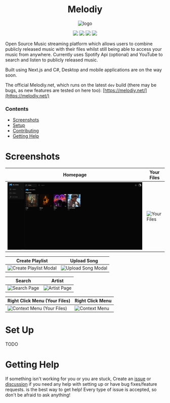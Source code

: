 <h1 align="center">Melodiy</h1>
<p align="center"><img src="./screenshots/logo.png" alt="logo" width="250" /></p>

<p align="center">
  <a href="https://github.com/DNYLA/Melodiy/pkgs/container/melodiy-server"><img src="https://img.shields.io/github/v/release/DNYLA/Melodiy?label=version&style=for-the-badge" /></a>
  <a href="https://melodiy.net"><img src="https://img.shields.io/website?label=DEMO&style=for-the-badge&url=https%3A%2F%2Fmelodiy.net" /></a>
  <a href="https://github.com/DNYLA/Melodiy/issues"><img src="https://img.shields.io/github/issues-raw/DNYLA/Melodiy?label=ISSUES&style=for-the-badge" /></a>
  <a href="/LICENSE"><img src="https://img.shields.io/github/license/DNYLA/Melodiy?style=for-the-badge" /></a>
</p>

Open Source Music streaming platform which allows users to combine publicly released music with their files whilst still being able to access your music from anywhere. Currently uses Spotify Api (optional) and YouTube to search and listen to publicly released music.

Built using Next.js and C#, Desktop and mobile applications are on the way soon.

The official Melodiy.net, which runs on the latest `dev` build (there may be bugs, as new features are tested on here too): [https://melodiy.net/](https://melodiy.net/)

### Contents

- [Screenshots](#screenshots)
- [Setup](#set-up)
- [Contributing](CONTRIBUTING.md)
- [Getting Help](#getting-help)

# Screenshots

<p align="center">

| Homepage                                                   | Your Files                                                              |
| ---------------------------------------------------------- | ----------------------------------------------------------------------- |
| <img src="./screenshots/homepage.png" alt="Home Page" /> | <img src="./screenshots/your-files" alt="Your Files" /> |

| Create Playlist                                            | Upload Song                                                             |
| -----------------------------------------------------------| ----------------------------------------------------------------------- |
| <img src="./screenshots/create-playlist-modal" alt="Create Playlist Modal" /> | <img src="./screenshots/upload-song-modal" alt="Upload Song Modal" /> |

| Search                                                              | Artist                                                           |
| ------------------------------------------------------------------- | ---------------------------------------------------------------- |
| <img src="./screenshots/search-page" alt="Search Page" /> | <img src="./screenshots/artist-page" alt="Artist Page" /> |

| Right Click Menu (Your Files)                                          | Right Click Menu                                              |
| ---------------------------------------------------------------------- | ------------------------------------------------------------- |
| <img src="./screenshots/context-menu-files" alt="Context Menu (Your Files)" /> | <img src="./screenshots/context-menu" alt="Context Menu" /> |

</p>

# Set Up

TODO

# Getting Help

If something isn't working for you or you are stuck, Create an [issue](https://github.com/DNYLA/Melodiy/issues/new) or [discussion](https://github.com/DNYLA/Melodiy/discussions) if you need any help with setting up or have bug fixes/feature requests. is the best way to get help! Every type of issue is accepted, so don't be afraid to ask anything!
